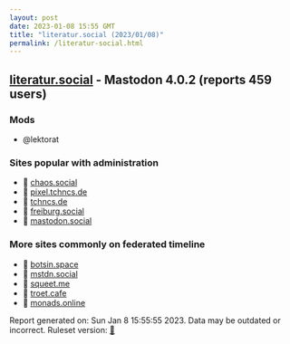 ```yaml
---
layout: post
date: 2023-01-08 15:55 GMT
title: "literatur.social (2023/01/08)"
permalink: /literatur-social.html
---
```



## [literatur.social](https://literatur.social) - Mastodon 4.0.2 (reports 459 users)

### Mods
 * @lektorat

### Sites popular with administration

* 🐘 [chaos.social](/chaos-social.html)
* 🐘 [pixel.tchncs.de](/pixel-tchncs-de.html)
* 🐘 [tchncs.de](/tchncs-de.html)
* 🐘 [freiburg.social](/freiburg-social.html)
* 🐘 [mastodon.social](/mastodon-social.html)

### More sites commonly on federated timeline

* 🐘 [botsin.space](/botsin-space.html)
* 🐘 [mstdn.social](/mstdn-social.html)
* 🐘 [squeet.me](/squeet-me.html)
* 🐘 [troet.cafe](/troet-cafe.html)
* 🚫 [monads.online](/monads-online.html)

Report generated on: Sun Jan  8 15:55:55 2023. Data may be outdated or incorrect.
Ruleset version: [🏀](/version-basketball)

